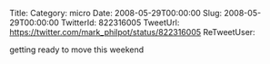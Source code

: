 Title: 
Category: micro
Date: 2008-05-29T00:00:00
Slug: 2008-05-29T00:00:00
TwitterId: 822316005
TweetUrl: https://twitter.com/mark_philpot/status/822316005
ReTweetUser: 

getting ready to move this weekend